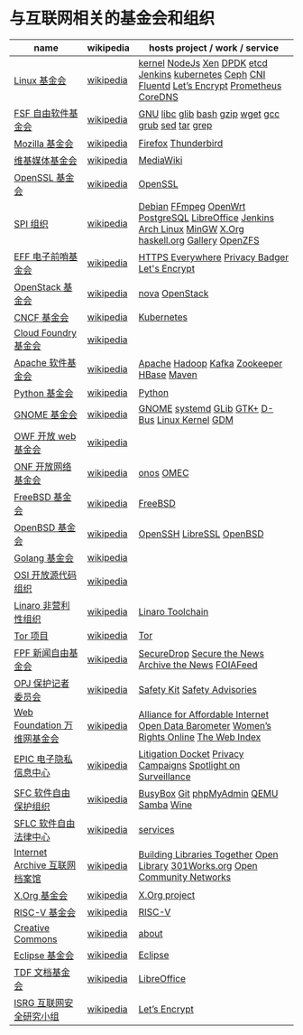 # 与互联网相关的基金会和组织

|  name |  wikipedia | hosts project / work / service |
|---|---|---|
| [Linux 基金会](https://www.linuxfoundation.org/) | [wikipedia](https://en.wikipedia.org/wiki/Linux_Foundation) | [kernel](https://kernel.org)  [NodeJs]([https://nodejs.org)  [Xen](https://xenproject.org/)   [DPDK](https://www.dpdk.org/)  [etcd]([https://etcd.io)  [Jenkins]([https://jenkins.io)  [kubernetes]([https://kubernetes.io) [Ceph](https://ceph.com/foundation/)  [CNI](https://github.com/containernetworking/cni)  [Fluentd](https://www.fluentd.org/)  [Let’s Encrypt](https://letsencrypt.org/)  [Prometheus](https://prometheus.io/)  [CoreDNS](https://coredns.io/) |
| [FSF 自由软件基金会](https://www.gnu.org)  |  [wikipedia](https://en.wikipedia.org/wiki/Free_Software_Foundation)| [GNU](https://www.gnu.org/) [libc](https://www.gnu.org/software/libc/) [glib](https://www.gnu.org/software/glib/) [bash](https://www.gnu.org/software/bash/) [gzip](https://www.gnu.org/software/gzip/) [wget](https://www.gnu.org/software/wget/)  [gcc](https://www.gnu.org/software/gcc/) [grub](https://www.gnu.org/software/grub/) [sed](https://www.gnu.org/software/sed/)  [tar](https://www.gnu.org/software/tar/)  [grep](https://www.gnu.org/software/grep/)   |
| [Mozilla 基金会](https://foundation.mozilla.org)  |  [wikipedia](https://en.wikipedia.org/wiki/Mozilla_Foundation)| [Firefox]([https://www.mozilla.org)  [Thunderbird]([https://www.thunderbird.net) |
| [维基媒体基金会](https://wikimediafoundation.org/)  |  [wikipedia](https://en.wikipedia.org/wiki/Wikimedia_Foundation)| [MediaWiki](https://www.mediawiki.org/wiki/MediaWiki) |
| [OpenSSL 基金会](https://www.openssl.org/)  |  [wikipedia](https://en.wikipedia.org/wiki/OpenSSL) | [OpenSSL](https://www.openssl.org/source/) |
| [SPI 组织](https://www.spi-inc.org/)  |  [wikipedia](https://en.wikipedia.org/wiki/Software_in_the_Public_Interest) | [Debian](https://www.debian.org/distrib/)  [FFmpeg](https://ffmpeg.org/)  [OpenWrt](https://openwrt.org/)  [PostgreSQL]([https://www.postgresql.org)  [LibreOffice](https://www.libreoffice.org/) [Jenkins]([https://jenkins.io)  [Arch Linux](https://www.archlinux.org/) [MinGW](https://www.spi-inc.org/projects/mingw) [X.Org](https://www.spi-inc.org/projects/x.org) [haskell.org](https://www.spi-inc.org/projects/haskell) [Gallery](https://www.spi-inc.org/projects/gallery) [OpenZFS](https://www.spi-inc.org/projects/openzfs) |
| [EFF 电子前哨基金会](https://www.eff.org/)  |  [wikipedia](https://en.wikipedia.org/wiki/Electronic_Frontier_Foundation)| [HTTPS Everywhere](https://www.eff.org/https-everywhere)  [Privacy Badger](https://www.eff.org/privacybadger)  [Let's Encrypt](https://letsencrypt.org/about/) |
| [OpenStack 基金会](https://www.openstack.org/foundation/)  |  [wikipedia](https://en.wikipedia.org/wiki/OpenStack)| [nova](https://www.openstack.org/software/releases/stein/components/nova)  [OpenStack ](https://www.openstack.org/software/project-navigator/openstack-components/#openstack-services) |
| [CNCF 基金会](https://www.cncf.io/)  |  [wikipedia](https://en.wikipedia.org/wiki/CNCF)| [Kubernetes](http://kubernetes.io/)  |
| [Cloud Foundry 基金会](https://www.cloudfoundry.org)  |  [wikipedia](https://en.wikipedia.org/wiki/Cloud_Foundry)|  |
| [Apache 软件基金会](https://www.apache.org/)  |  [wikipedia](https://en.wikipedia.org/wiki/The_Apache_Software_Foundation)| [Apache](https://www.apache.org/)  [Hadoop](https://hadoop.apache.org/)  [Kafka](http://kafka.apache.org/)  [Zookeeper](http://zookeeper.apache.org/)  [HBase](http://hbase.apache.org/)  [Maven](http://maven.apache.org/) |
| [Python 基金会](https://www.python.org/psf/)  |  [wikipedia](https://en.wikipedia.org/wiki/Python_Software_Foundation)| [Python]([https://www.python.org) |
| [GNOME 基金会](https://www.gnome.org/foundation/)  |  [wikipedia](https://en.wikipedia.org/wiki/GNOME_Foundation) | [GNOME]([https://www.gnome.org)  [systemd](http://www.freedesktop.org/wiki/Software/systemd/)  [GLib](https://developer.gnome.org/glib/)  [GTK+](http://www.gtk.org/)  [D-Bus](http://www.freedesktop.org/wiki/Software/dbus/)  [Linux Kernel](https://www.kernel.org/)  [GDM](https://wiki.gnome.org/Projects/GDM) |
| [OWF 开放 web 基金会](http://openwebfoundation.org/)  |  [wikipedia](https://en.wikipedia.org/wiki/Open_Web_Foundation) | |
| [ONF 开放网络基金会](https://www.opennetworking.org/)  |  [wikipedia](https://en.wikipedia.org/wiki/Open_Networking_Foundation) | [onos](https://www.opennetworking.org/onos/) [OMEC](https://www.opennetworking.org/omec/)  []() |
| [FreeBSD 基金会](https://www.freebsdfoundation.org/)  |  [wikipedia](https://en.wikipedia.org/wiki/FreeBSD_Foundation) | [FreeBSD](https://www.freebsd.org)|
| [OpenBSD 基金会](http://www.openbsdfoundation.org/)  |  [wikipedia](https://en.wikipedia.org/wiki/OpenBSD_Foundation) | [ OpenSSH](http://www.openssh.com/)  [LibreSSL](http://www.libressl.org/)  [OpenBSD](http://www.openbsd.org/) |
| [Golang 基金会](http://golangfoundation.org/about/)  |  [wikipedia](https://#) | |
| [OSI 开放源代码组织](https://opensource.org/)  |  [wikipedia](https://en.wikipedia.org/wiki/Open_Source_Initiative) | |
| [Linaro 非营利性组织](https://www.linaro.org/)  |  [wikipedia](https://en.wikipedia.org/wiki/Linaro) | [Linaro Toolchain](https://www.linaro.org/downloads/) |
| [Tor 项目](https://www.torproject.org/)  |  [wikipedia](https://en.wikipedia.org/wiki/Tor_(anonymity_network)) | [Tor ](https://www.torproject.org/download/) |
| [FPF 新闻自由基金会](https://freedom.press/)  |  [wikipedia](https://en.wikipedia.org/wiki/Freedom_of_the_Press_Foundation) | [SecureDrop](https://securedrop.org/)  [Secure the News](https://securethe.news/)  [Archive the News](https://freedom.press/news/archiving-alternative-press-threatened-wealthy-buyers/) [FOIAFeed](https://twitter.com/foiafeed) |
| [OPJ 保护记者委员会](https://cpj.org)  |  [wikipedia](https://en.wikipedia.org/wiki/Committee_to_Protect_Journalists) | [Safety Kit](https://cpj.org/safety-kit/)  [Safety Advisories](https://cpj.org/safety-advisories/) |
| [Web Foundation 万维网基金会](https://webfoundation.org/)  |  [wikipedia](https://en.wikipedia.org/wiki/World_Wide_Web_Foundation) | [Alliance for Affordable Internet](https://webfoundation.org/our-work/projects/alliance-for-affordable-internet/)  [Open Data Barometer](https://webfoundation.org/our-work/projects/open-data-barometer/)  [Women’s Rights Online](https://webfoundation.org/our-work/projects/womens-rights-online/) [The Web Index](https://webfoundation.org/our-work/projects/the-web-index/) |
| [EPIC 电子隐私信息中心](https://epic.org/)  |  [wikipedia](https://en.wikipedia.org/wiki/Electronic_Privacy_Information_Center) | [Litigation Docket](https://epic.org/privacy/litigation/ ) [Privacy Campaigns](https://epic.org/campaigns/) [Spotlight on Surveillance](https://epic.org/privacy/surveillance/spotlight/) |
| [SFC 软件自由保护组织](https://sfconservancy.org/)  |  [wikipedia](https://en.wikipedia.org/wiki/Software_Freedom_Conservancy) | [BusyBox](https://busybox.net/)  [Git](https://git-scm.com/)  [phpMyAdmin](https://phpmyadmin.net/)  [QEMU](http://qemu.org/)  [Samba](https://www.samba.org/samba/)  [Wine](http://www.winehq.org/) []() |
| [SFLC 软件自由法律中心](https://www.softwarefreedom.org/)  |  [wikipedia](https://en.wikipedia.org/wiki/Software_Freedom_Law_Center) | [services](https://www.softwarefreedom.org/services/) |
| [Internet Archive 互联网档案馆](https://archive.org/)  |  [wikipedia](https://en.wikipedia.org/wiki/Internet_Archive) | [Building Libraries Together](https://archive.org/projects/)  [Open Library](https://openlibrary.org/)  [301Works.org](https://archive.org/details/301works)  [Open Community Networks](https://archive.org/web/sflan.php) |
| [X.Org 基金会](https://www.x.org/wiki/)  |  [wikipedia](https://en.wikipedia.org/wiki/X.Org_Foundation) |[X.Org project](https://www.x.org) |
| [RISC-V 基金会](https://riscv.org/)  |  [wikipedia](https://en.wikipedia.org/wiki/RISC-V) | [RISC-V](https://riscv.org/) |
| [Creative Commons](https://creativecommons.org/)  |  [wikipedia](https://en.wikipedia.org/wiki/Creative_Commons) | [about](https://creativecommons.org/about/) |
| [Eclipse 基金会](https://www.eclipse.org/org/foundation/) |  [wikipedia](https://en.wikipedia.org/wiki/Eclipse_Foundation) | [Eclipse](https://projects.eclipse.org/) |
| [TDF 文档基金会](https://www.documentfoundation.org/) | [wikipedia](https://en.wikipedia.org/wiki/The_Document_Foundation) | [LibreOffice](http://www.libreoffice.org/) |
| [ISRG 互联网安全研究小组](https://www.abetterinternet.org/) | [wikipedia](https://en.wikipedia.org/wiki/Internet_Security_Research_Group) | [Let’s Encrypt](https://letsencrypt.org/) |
